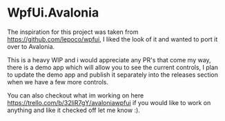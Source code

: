 # WpfUi.Avalonia

The inspiration for this project was taken from https://github.com/lepoco/wpfui, I liked the look of it and wanted to
port it over to Avalonia.

This is a heavy WIP and i would appreciate any PR's that come my way, there is a demo app which will allow you to see
the current controls, I plan to update the demo app and publish it separately into the releases section when we have a
few more controls.

You can also checkout what im working on here https://trello.com/b/32liR7gY/avaloniawpfui if you would like to work on
anything and like it checked off let me know :).